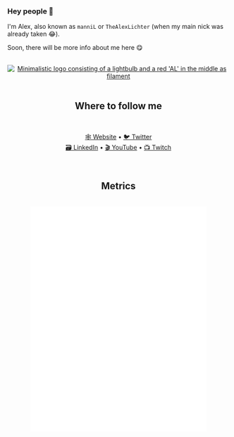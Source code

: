 ### Hey people 👋

I'm Alex, also known as `manniL` or `TheAlexLichter` (when my main nick was already taken 😂).

Soon, there will be more info about me here 😋

<br>
<div align="center">
  <a href="https://www.lichter.io/?ref=gh-logo" target="blank">
    <picture>
      <source srcset="https://raw.githubusercontent.com/manniL/static/main/logo-lightbulb-white-red.svg" media="(prefers-color-scheme: dark)">
      <img align="center" width="150px" alt="Minimalistic logo consisting of a lightbulb and a red 'AL' in the middle as filament" src="https://raw.githubusercontent.com/manniL/static/main/logo-lightbulb-black-red.svg">
    </picture>
  </a>
</div>

<br>

<h2 align="center">Where to follow me</h2>
<br>
<p align="center">
  <a href="https://www.lichter.io/" target="_blank">🕸️ Website</a>
  &bull;
  <a href="https://twitter.com/TheAlexLichter" target="_blank">🐦 Twitter</a>
  <br>
  <a href="https://www.linkedin.com/in/alexanderlichter/" target="_blank">🗃️ LinkedIn</a>
  &bull;
  <a href="https://www.youtube.com/@TheAlexLichter" target="_blank">🎬️ YouTube</a>
  &bull;
  <a href="https://www.twitch.tv/TheAlexLichter/" target="_blank">📺 Twitch</a>
</p><br>

<h2 align="center">Metrics</h2><br>

<div align="center">
  <img align="center" src="/github-metrics.svg" alt="Metrics" width="400">
</div>
